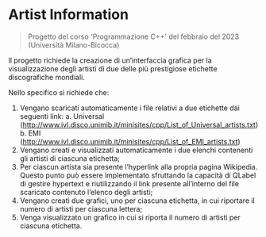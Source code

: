 # Artist Information
> Progetto del corso 'Programmazione C++' del febbraio del 2023 (Università Milano-Bicocca)

Il progetto richiede la creazione di un’interfaccia grafica per la visualizzazione degli artisti di due delle più prestigiose etichette discografiche mondiali. 

Nello specifico si richiede che:
1. Vengano scaricati automaticamente i file relativi a due etichette dai seguenti link:
a. Universal (http://www.ivl.disco.unimib.it/minisites/cpp/List_of_Universal_artists.txt)
b. EMI (http://www.ivl.disco.unimib.it/minisites/cpp/List_of_EMI_artists.txt)
2. Vengano creati e visualizzati automaticamente i due elenchi contenenti
gli artisti di ciascuna etichetta;
3. Per ciascun artista sia presente l’hyperlink alla propria pagina Wikipedia.
Questo punto può essere implementato sfruttando la capacità di QLabel
di gestire hypertext e riutilizzando il link presente all’interno del file
scaricato contenuto l’elenco degli artisti;
4. Vengano creati due grafici, uno per ciascuna etichetta, in cui riportare il
numero di artisti per ciascuna lettera;
5. Venga visualizzato un grafico in cui si riporta il numero di artisti per
ciascuna etichetta.

